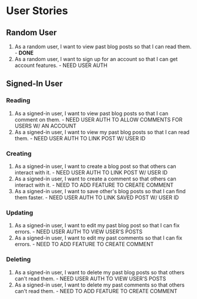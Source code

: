 # User Stories
## Random User
1. As a random user, I want to view past blog posts so that I can read them. - **DONE**
2. As a random user, I want to sign up for an account so that I can get account features. - NEED USER AUTH

## Signed-In User
### Reading
1. As a signed-in user, I want to view past blog posts so that I can comment on them. - NEED USER AUTH TO ALLOW COMMENTS FOR USERS W/ AN ACCOUNT
2. As a signed-in user, I want to view my past blog posts so that I can read them. - NEED USER AUTH TO LINK POST W/ USER ID

### Creating
1. As a signed-in user, I want to create a blog post so that others can interact with it. - NEED USER AUTH TO LINK POST W/ USER ID
2. As a signed-in user, I want to create a comment so that others can interact with it. - NEED TO ADD FEATURE TO CREATE COMMENT
3. As a signed-in user, I want to save other's blog posts so that I can find them faster. - NEED USER AUTH TO LINK SAVED POST W/ USER ID

### Updating
1. As a signed-in user, I want to edit my past blog post so that I can fix errors. - NEED USER AUTH TO VIEW USER'S POSTS
2. As a signed-in user, I want to edit my past comments so that I can fix errors. - NEED TO ADD FEATURE TO CREATE COMMENT
   
### Deleting
1. As a signed-in user, I want to delete my past blog posts so that others can't read them. - NEED USER AUTH TO VIEW USER'S POSTS
2. As a signed-in user, I want to delete my past comments so that others can't read them. - NEED TO ADD FEATURE TO CREATE COMMENT
